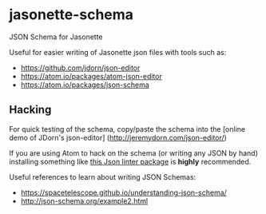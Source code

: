 # jasonette-schema

JSON Schema for Jasonette

Useful for easier writing of Jasonette json files with tools such as:
* https://github.com/jdorn/json-editor
* https://atom.io/packages/atom-json-editor
* https://atom.io/packages/json-schema


## Hacking

For quick testing of the schema, copy/paste the schema into the [online demo of JDorn's json-editor]
(http://jeremydorn.com/json-editor/)

If you are using Atom to hack on the schema (or writing any JSON by hand) installing
something like [this Json linter package](https://atom.io/packages/linter-json-lint) is **highly** recommended.


Useful references to learn about writing JSON Schemas:
* https://spacetelescope.github.io/understanding-json-schema/
* http://json-schema.org/example2.html
